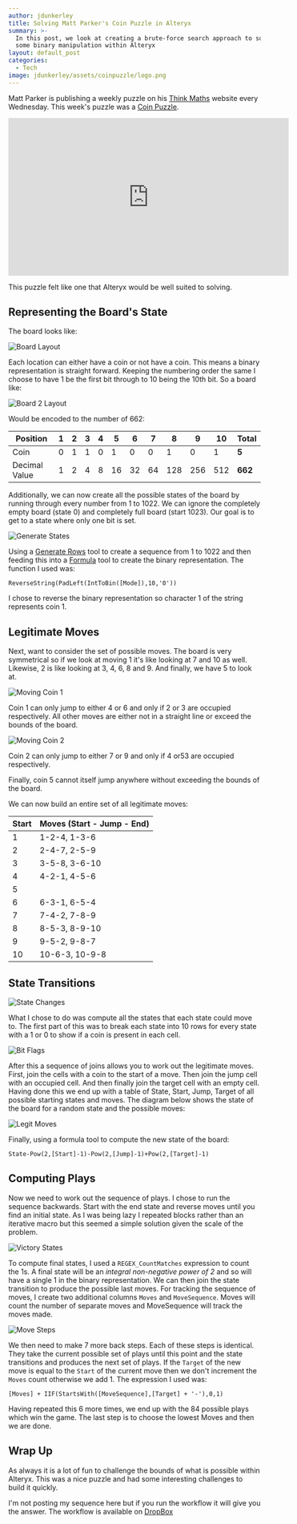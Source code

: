 ```yaml
---
author: jdunkerley
title: Solving Matt Parker's Coin Puzzle in Alteryx
summary: >-
  In this post, we look at creating a brute-force search approach to solve Matt Parker's Coin Puzzle using
  some binary manipulation within Alteryx
layout: default_post
categories:
  - Tech
image: jdunkerley/assets/coinpuzzle/logo.png
---
```

Matt Parker is publishing a weekly puzzle on his [Think Maths](https://www.think-maths.co.uk/) website every Wednesday. This week's puzzle was a [Coin Puzzle](https://www.think-maths.co.uk/coin-puzzle).

<iframe width="560" height="315" src="https://www.youtube.com/embed/TEkJMFTyZwM" frameborder="0" allow="accelerometer; autoplay; encrypted-media; gyroscope; picture-in-picture" allowfullscreen></iframe>

This puzzle felt like one that Alteryx would be well suited to solving.

## Representing the Board's State

The board looks like:

<img src="{{ site.baseurl }}/jdunkerley/assets/coinpuzzle/board.svg" alt="Board Layout" />

Each location can either have a coin or not have a coin. This means a binary representation is straight forward. Keeping the numbering order the same I choose to have 1 be the first bit through to 10 being the 10th bit. So a board like:

<img src="{{ site.baseurl }}/jdunkerley/assets/coinpuzzle/board2.svg" alt="Board 2 Layout" />

Would be encoded to the number of 662:

|Position|1|2|3|4|5|6|7|8|9|10|Total|
|---|---|---|---|---|---|---|---|---|---|---|---|
|Coin|0|1|1|0|1|0|0|1|0|1|**5**|
|Decimal Value|1|2|4|8|16|32|64|128|256|512|**662**|

Additionally, we can now create all the possible states of the board by running through every number from 1 to 1022. We can ignore the completely empty board (state 0) and completely full board (start 1023). Our goal is to get to a state where only one bit is set.

<img src="{{ site.baseurl }}/jdunkerley/assets/coinpuzzle/generate-states.png" alt="Generate States" />

Using a [Generate Rows](https://help.alteryx.com/current/designer/generate-rows-tool) tool to create a sequence from 1 to 1022 and then feeding this into a [Formula](https://help.alteryx.com/current/designer/formula-tool) tool to create the binary representation. The function I used was:

```
ReverseString(PadLeft(IntToBin([Mode]),10,'0'))
```

I chose to reverse the binary representation so character 1 of the string represents coin 1.

## Legitimate Moves

Next, want to consider the set of possible moves. The board is very symmetrical so if we look at moving 1 it's like looking at 7 and 10 as well. Likewise, 2 is like looking at 3, 4, 6, 8 and 9. And finally, we have 5 to look at.

<img src="{{ site.baseurl }}/jdunkerley/assets/coinpuzzle/board-moves1.svg" alt="Moving Coin 1" />

Coin 1 can only jump to either 4 or 6 and only if 2 or 3 are occupied respectively. All other moves are either not in a straight line or exceed the bounds of the board.

<img src="{{ site.baseurl }}/jdunkerley/assets/coinpuzzle/board-moves2.svg" alt="Moving Coin 2" />

Coin 2 can only jump to either 7 or 9 and only if 4 or53 are occupied respectively.

Finally, coin 5 cannot itself jump anywhere without exceeding the bounds of the board.

We can now build an entire set of all legitimate moves:

|Start|Moves (Start - Jump - End)|
|---|---|
|1|1-2-4, 1-3-6|
|2|2-4-7, 2-5-9|
|3|3-5-8, 3-6-10|
|4|4-2-1, 4-5-6|
|5||
|6|6-3-1, 6-5-4|
|7|7-4-2, 7-8-9|
|8|8-5-3, 8-9-10|
|9|9-5-2, 9-8-7|
|10|10-6-3, 10-9-8|

## State Transitions

<img src="{{ site.baseurl }}/jdunkerley/assets/coinpuzzle/state-changes.png" alt="State Changes" />

What I chose to do was compute all the states that each state could move to. The first part of this was to break each state into 10 rows for every state with a 1 or 0 to show if a coin is present in each cell.

<img src="{{ site.baseurl }}/jdunkerley/assets/coinpuzzle/bit-flags.png" alt="Bit Flags" />

After this a sequence of joins allows you to work out the legitimate moves. First, join the cells with a coin to the start of a move. Then join the jump cell with an occupied cell. And then finally join the target cell with an empty cell. Having done this we end up with a table of State, Start, Jump, Target of all possible starting states and moves. The diagram below shows the state of the board for a random state and the possible moves:

<img src="{{ site.baseurl }}/jdunkerley/assets/coinpuzzle/board-legitmoves.svg" alt="Legit Moves" />

Finally, using a formula tool to compute the new state of the board:

```
State-Pow(2,[Start]-1)-Pow(2,[Jump]-1)+Pow(2,[Target]-1)
```

## Computing Plays

Now we need to work out the sequence of plays. I chose to run the sequence backwards. Start with the end state and reverse moves until you find an initial state. As I was being lazy I repeated blocks rather than an iterative macro but this seemed a simple solution given the scale of the problem.

<img src="{{ site.baseurl }}/jdunkerley/assets/coinpuzzle/victory-states.png" alt="Victory States" />

To compute final states, I used a `REGEX_CountMatches` expression to count the 1s. A final state will be an *integral non-negative power of 2* and so will have a single 1 in the binary representation. We can then join the state transition to produce the possible last moves. For tracking the sequence of moves, I create two additional columns `Moves` and `MoveSequence`. Moves will count the number of separate moves and MoveSequence will track the moves made.

<img src="{{ site.baseurl }}/jdunkerley/assets/coinpuzzle/moves-steps.png" alt="Move Steps" />

We then need to make 7 more back steps. Each of these steps is identical. They take the current possible set of plays until this point and the state transitions and produces the next set of plays. If the `Target` of the new move is equal to the `Start` of the current move then we don't increment the `Moves` count otherwise we add 1. The expression I used was:

```
[Moves] + IIF(StartsWith([MoveSequence],[Target] + '-'),0,1)
```

Having repeated this 6 more times, we end up with the 84 possible plays which win the game. The last step is to choose the lowest Moves and then we are done.

## Wrap Up

As always it is a lot of fun to challenge the bounds of what is possible within Alteryx. This was a nice puzzle and had some interesting challenges to build it quickly.

I'm not posting my sequence here but if you run the workflow it will give you the answer. The workflow is available on [DropBox](https://www.dropbox.com/s/9wu1w5obe41o8a6/MPMP%205.yxmd?dl=0)
